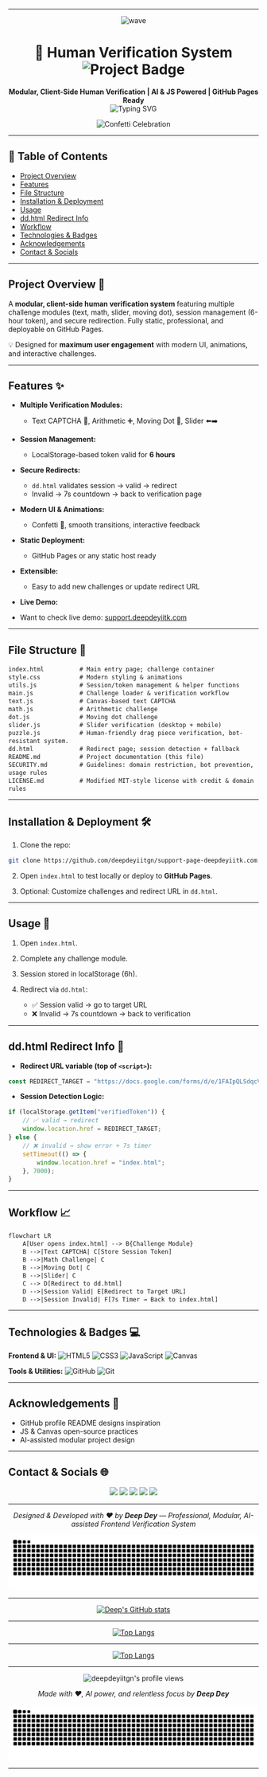 
---

<p align="center">
  <img src="https://media.giphy.com/media/hvRJCLFzcasrR4ia7z/giphy.gif" width="40" alt="wave" />
</p>

<h1 align="center">🌟 Human Verification System <img src="https://img.shields.io/badge/-Deep%20Dey's%20Project-%23FF5F1F?style=flat-square&logo=github&logoColor=white" alt="Project Badge" /></h1>

<p align="center">
  <b>Modular, Client-Side Human Verification | AI & JS Powered | GitHub Pages Ready</b><br>
  <img src="https://readme-typing-svg.demolab.com?font=Fira+Code&duration=4000&pause=800&color=3A0CA3&center=true&vCenter=true&width=550&lines=Text%2C+Math%2C+Slider%2C+Dot+Challenges;Session+Management+%2B+Redirects;Static+GitHub+Pages+Deployment" alt="Typing SVG">
</p>

<p align="center">
  <img src="https://c.tenor.com/2I-4xgX_2-IAAAAC/confetti-party.gif" width="200" alt="Confetti Celebration" />
</p>

---

## 📌 Table of Contents

* [Project Overview](#project-overview-🚀)
* [Features](#features-✨)
* [File Structure](#file-structure-📂)
* [Installation & Deployment](#installation--deployment-🛠️)
* [Usage](#usage-🚀)
* [dd.html Redirect Info](#ddhtml-redirect-info-🔗)
* [Workflow](#workflow-📈)
* [Technologies & Badges](#technologies--badges-💻)
* [Acknowledgements](#acknowledgements-🙏)
* [Contact & Socials](#contact--socials-🌐)

---

## Project Overview 🚀

A **modular, client-side human verification system** featuring multiple challenge modules (text, math, slider, moving dot), session management (6-hour token), and secure redirection. Fully static, professional, and deployable on GitHub Pages.

💡 Designed for **maximum user engagement** with modern UI, animations, and interactive challenges.

---

## Features ✨

* **Multiple Verification Modules:**

  * Text CAPTCHA 📝, Arithmetic ➕, Moving Dot 🎯, Slider ⬅️➡️
* **Session Management:**

  * LocalStorage-based token valid for **6 hours**
* **Secure Redirects:**

  * `dd.html` validates session → valid → redirect
  * Invalid → 7s countdown → back to verification page
* **Modern UI & Animations:**

  * Confetti 🎉, smooth transitions, interactive feedback
* **Static Deployment:**

  * GitHub Pages or any static host ready
* **Extensible:**

  * Easy to add new challenges or update redirect URL

 * **Live Demo:**
 * Want to check live demo: [support.deepdeyiitk.com](https://support.deepdeyiitk.com/)

---

## File Structure 📂

```
index.html          # Main entry page; challenge container
style.css           # Modern styling & animations
utils.js            # Session/token management & helper functions
main.js             # Challenge loader & verification workflow
text.js             # Canvas-based text CAPTCHA
math.js             # Arithmetic challenge
dot.js              # Moving dot challenge
slider.js           # Slider verification (desktop + mobile)
puzzle.js           # Human-friendly drag piece verification, bot-resistant system.
dd.html             # Redirect page; session detection + fallback
README.md           # Project documentation (this file)
SECURITY.md         # Guidelines: domain restriction, bot prevention, usage rules
LICENSE.md          # Modified MIT-style license with credit & domain rules
```

---

## Installation & Deployment 🛠️

1. Clone the repo:

```bash
git clone https://github.com/deepdeyiitgn/support-page-deepdeyiitk.com.git
```

2. Open `index.html` to test locally or deploy to **GitHub Pages**.

3. Optional: Customize challenges and redirect URL in `dd.html`.

---

## Usage 🚀

1. Open `index.html`.
2. Complete any challenge module.
3. Session stored in localStorage (6h).
4. Redirect via `dd.html`:

   * ✅ Session valid → go to target URL
   * ❌ Invalid → 7s countdown → back to verification

---

## dd.html Redirect Info 🔗

* **Redirect URL variable (top of `<script>`):**

```javascript
const REDIRECT_TARGET = "https://docs.google.com/forms/d/e/1FAIpQLSdqcVijtxP2qtiwFtuS-NFBL9_Pnbf6WwiydLnzh4nbxQWy1Q/viewform";
```

* **Session Detection Logic:**

```javascript
if (localStorage.getItem("verifiedToken")) {
    // ✅ valid → redirect
    window.location.href = REDIRECT_TARGET;
} else {
    // ❌ invalid → show error + 7s timer
    setTimeout(() => {
        window.location.href = "index.html";
    }, 7000);
}
```

---

## Workflow 📈

```mermaid
flowchart LR
    A[User opens index.html] --> B{Challenge Module}
    B -->|Text CAPTCHA| C[Store Session Token]
    B -->|Math Challenge| C
    B -->|Moving Dot| C
    B -->|Slider| C
    C --> D[Redirect to dd.html]
    D -->|Session Valid| E[Redirect to Target URL]
    D -->|Session Invalid| F[7s Timer → Back to index.html]
```

---

## Technologies & Badges 💻

**Frontend & UI:**
![HTML5](https://img.shields.io/badge/HTML5-E34F26?style=for-the-badge\&logo=html5\&logoColor=white)
![CSS3](https://img.shields.io/badge/CSS3-1572B6?style=for-the-badge\&logo=css3\&logoColor=white)
![JavaScript](https://img.shields.io/badge/JavaScript-F7DF1E?style=for-the-badge\&logo=javascript\&logoColor=black)
![Canvas](https://img.shields.io/badge/Canvas-FF5733?style=for-the-badge\&logo=javascript\&logoColor=white)

**Tools & Utilities:**
![GitHub](https://img.shields.io/badge/GitHub-181717?style=for-the-badge\&logo=github\&logoColor=white)
![Git](https://img.shields.io/badge/Git-F05032?style=for-the-badge\&logo=git\&logoColor=white)

---

## Acknowledgements 🙏

* GitHub profile README designs inspiration
* JS & Canvas open-source practices
* AI-assisted modular project design

---

## Contact & Socials 🌐

<p align="center">
  <a href="https://www.deepdeyiitk.com"><img src="https://img.shields.io/badge/Website-DeepDey-blue?style=for-the-badge" /></a>
  <a href="mailto:thedeeparise@gmail.com"><img src="https://img.shields.io/badge/Email-contact@deepdeyiitk.com-yellow?style=for-the-badge" /></a>
  <a href="https://www.instagram.com/deepdey.official/"><img src="https://img.shields.io/badge/Instagram-@deepdey.official-purple?style=for-the-badge" /></a>
  <a href="https://www.youtube.com/@deepdeyiit"><img src="https://img.shields.io/badge/YouTube-DeepDey-red?style=for-the-badge" /></a>
  <a href="https://x.com/deepdeyofficial"><img src="https://img.shields.io/badge/X-@deepdeyofficial-black?style=for-the-badge" /></a>
</p>

---

<p align="center">
  <em>Designed & Developed with ❤️ by <b>Deep Dey</b> — Professional, Modular, AI-assisted Frontend Verification System</em>
</p>

<p align="center">
  <img src="https://raw.githubusercontent.com/Anuj579/Anuj579/output/github-contribution-grid-snake-dark.svg" alt="Snake animation" />
</p>

---
<div align="center"> 
  
 [![Deep's GitHub stats](https://github-readme-stats.vercel.app/api?username=deepdeyiitgn&show_icons=true)](https://github.com/deepdeyiitgn/deepdey-discord_bot/)
</div>

---
<div align="center"> 
  
  [![Top Langs](https://github-readme-stats.vercel.app/api/top-langs/?username=deepdeyiitgn&layout=pie)](https://github.com/deepdeyiitgn)
</div>

---
<div align="center"> 
  
  [![Top Langs](https://github-readme-stats.vercel.app/api/top-langs/?username=deepdeyiitgn&stats_format=bytes)](https://deepdeyiitk.com/)
</div>

---
<div align="center"> 
  
<p align="center">
 
  <img src="https://komarev.com/ghpvc/?username=deepdeyiitgn" alt="deepdeyiitgn's profile views" />
</p>
</div>


<p align="center">
  <em>Made with ❤️, AI power, and relentless focus by <b>Deep Dey</b></em>
</p>



<div align="center"> 
  
  [![](https://raw.githubusercontent.com/Anuj579/Anuj579/output/github-contribution-grid-snake-dark.svg)](https://deepdeyiitk.com/)
</div>

---
